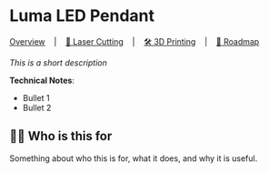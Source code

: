 # Luma LED Pendant

<u>Overview</u> &nbsp;&nbsp;&nbsp;|&nbsp;&nbsp;&nbsp; [🧭 Laser Cutting](./documentation/laser.md) &nbsp;&nbsp;&nbsp;|&nbsp;&nbsp;&nbsp; [🛠️ 3D Printing](./documentation/3dmodel.md) &nbsp;&nbsp;&nbsp;|&nbsp;&nbsp;&nbsp; [🔮 Roadmap](./documentation/roadmap.md)

*This is a short description*

**Technical Notes**:
- Bullet 1
- Bullet 2


## 🙋‍♂️ Who is this for

Something about who this is for, what it does, and why it is useful.